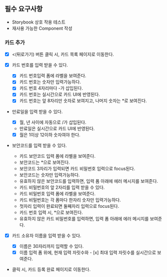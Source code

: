 ## 필수 요구사항

- Storybook 상호 작용 테스트
- 재사용 가능한 Component 작성

### 카드 추가

- [x] <(뒤로가기) 버튼 클릭 시, 카드 목록 페이지로 이동한다.

- [x] 카드 번호를 입력 받을 수 있다.

  - [x] 카드 번호입력 폼에 라벨을 보여준다.
  - [x] 카드 번호는 숫자만 입력가능하다.
  - [x] 카드 번호 4자리마다 -가 삽입된다.
  - [x] 카드 번호는 실시간으로 카드 UI에 반영된다.
  - [x] 카드 번호는 앞 8자리만 숫자로 보여지고, 나머지 숫자는 \*로 보여진다.

- 만료일을 입력 받을 수 있다.

  - [x] 월, 년 사이에 자동으로 /가 삽입된다.
  - 만료일은 실시간으로 카드 UI에 반영된다.
  - [x] 월은 1이상 12이하 숫자여야 한다.

- 보안코드를 입력 받을 수 있다.

  - 카드 보안코드 입력 폼에 라벨을 보여준다.
  - 보안코드는 \*으로 보여진다.
  - 보안코드 3자리가 입력되면 카드 비밀번호 입력으로 focus된다.
  - 보안코드는 숫자만 입력가능하다.
  - 유효하지 않은 보안코드를 입력하면, 입력 폼 아래에 에러 메시지를 보여준다.
  - 카드 비밀번호의 앞 2자리를 입력 받을 수 있다.
  - 카드 비밀번호 입력 폼에 라벨을 보여준다.
  - 카드 비밀번호는 각 폼마다 한자리 숫자만 입력가능하다.
  - 첫자리 입력이 완료되면 둘째자리 입력으로 focus된다.
  - 카드 번호 입력 시, \*으로 보여진다.
  - 유효하지 않은 카드 비밀번호를 입력하면, 입력 폼 아래에 에러 메시지를 보여준다.

- [x] 카드 소유자 이름을 입력 받을 수 있다.

  - [x] 이름은 30자리까지 입력할 수 있다.
  - [x] 이름 입력 폼 위에, 현재 입력 자릿수와 - [x] 최대 입력 자릿수를 실시간으로 보여준다.

- 클릭 시, 카드 등록 완료 페이지로 이동한다.
